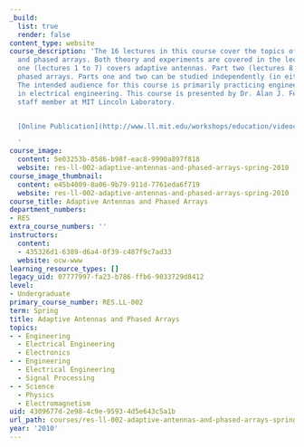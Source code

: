 ```yaml
---
_build:
  list: true
  render: false
content_type: website
course_description: 'The 16 lectures in this course cover the topics of adaptive antennas
  and phased arrays. Both theory and experiments are covered in the lectures. Part
  one (lectures 1 to 7) covers adaptive antennas. Part two (lectures 8 to 16) covers
  phased arrays. Parts one and two can be studied independently (in either order).
  The intended audience for this course is primarily practicing engineers and students
  in electrical engineering. This course is presented by Dr. Alan J. Fenn, senior
  staff member at MIT Lincoln Laboratory.


  [Online Publication](http://www.ll.mit.edu/workshops/education/videocourses/antennas/index.html)

  '
course_image:
  content: 5e03253b-8586-b98f-eac8-9990a897f818
  website: res-ll-002-adaptive-antennas-and-phased-arrays-spring-2010
course_image_thumbnail:
  content: e45b4009-8a06-9b79-911d-7761eda6f719
  website: res-ll-002-adaptive-antennas-and-phased-arrays-spring-2010
course_title: Adaptive Antennas and Phased Arrays
department_numbers:
- RES
extra_course_numbers: ''
instructors:
  content:
  - 435326d1-6389-d6a4-0f39-c487f9c7ad33
  website: ocw-www
learning_resource_types: []
legacy_uid: 07777997-fa23-b786-ffb6-9033729d8412
level:
- Undergraduate
primary_course_number: RES.LL-002
term: Spring
title: Adaptive Antennas and Phased Arrays
topics:
- - Engineering
  - Electrical Engineering
  - Electronics
- - Engineering
  - Electrical Engineering
  - Signal Processing
- - Science
  - Physics
  - Electromagnetism
uid: 4309677d-2e98-4c9e-9593-4d5e643c5a1b
url_path: courses/res-ll-002-adaptive-antennas-and-phased-arrays-spring-2010
year: '2010'
---
```

